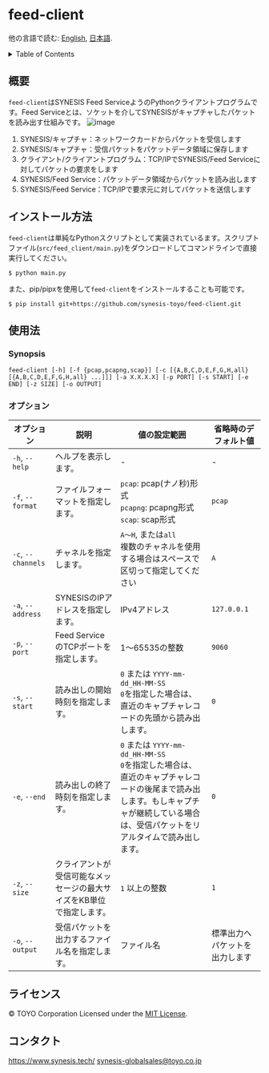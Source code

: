 # feed-client

他の言語で読む: [English](README.md), [日本語](README.ja.md).

<!-- TOC -->
<details>
  <summary>Table of Contents</summary>
  <ol>
    <li><a href="#description">外用</a></li>
    <li><a href="#installation">インストール方法</a></li>
    <li><a href="#usage">使用法</a></li>
    <li><a href="#license">ライセンス</a></li>
    <li><a href="#contact">コンタクト</a></li>
  </ol>
</details>

## 概要
`feed-client`はSYNESIS Feed ServiceようのPythonクライアントプログラムです。Feed Serviceとは、ソケットを介してSYNESISがキャプチャしたパケットを読み出す仕組みです。
![image](https://github.com/user-attachments/assets/a2b286ca-09b2-4730-ba21-1046c8a6371d)

1. SYNESIS/キャプチャ：ネットワークカードからパケットを受信します
2. SYNESIS/キャプチャ：受信パケットをパケットデータ領域に保存します
3. クライアント/クライアントプログラム：TCP/IPでSYNESIS/Feed Serviceに対してパケットの要求をします
4. SYNESIS/Feed Service：パケットデータ領域からパケットを読み出します
5. SYNESIS/Feed Service：TCP/IPで要求元に対してパケットを送信します

## インストール方法
`feed-client`は単純なPythonスクリプトとして実装されているます。スクリプトファイル(`src/feed_client/main.py`)をダウンロードしてコマンドラインで直接実行してください。
``` shell
$ python main.py
```

また、pip/pipxを使用して`feed-client`をインストールすることも可能です。
``` shell
$ pip install git+https://github.com/synesis-toyo/feed-client.git
```

## 使用法

### Synopsis
```
feed-client [-h] [-f {pcap,pcapng,scap}] [-c [{A,B,C,D,E,F,G,H,all} [{A,B,C,D,E,F,G,H,all} ...]]] [-a X.X.X.X] [-p PORT] [-s START] [-e END] [-z SIZE] [-o OUTPUT]
```

### オプション

| オプション           | 説明                                                                                       | 値の設定範囲                                      | 省略時のデフォルト値            |
|----------------------|--------------------------------------------------------------------------------------------|---------------------------------------------------|---------------------------------|
| `-h`, `--help`       | ヘルプを表示します。                                                                         | -                                                 | -                               |
| `-f`, `--format`     | ファイルフォーマットを指定します。                                                            | `pcap`: pcap(ナノ秒)形式<br>`pcapng`: pcapng形式<br>`scap`: scap形式 | `pcap`                          |
| `-c`, `--channels`   | チャネルを指定します。                                                                       | `A～H`, または`all`<br>複数のチャネルを使用する場合はスペースで区切って指定してください | `A`                             |
| `-a`, `--address`    | SYNESISのIPアドレスを指定します。                                                            | IPv4アドレス                                      | `127.0.0.1`                     |
| `-p`, `--port`       | Feed ServiceのTCPポートを指定します。                                                        | 1～65535の整数                                     | `9060`                          |
| `-s`, `--start`      | 読み出しの開始時刻を指定します。                                                             | `0` または `YYYY-mm-dd_HH-MM-SS`<br>`0`を指定した場合は、直近のキャプチャレコードの先頭から読み出します。 | `0`                             |
| `-e`, `--end`        | 読み出しの終了時刻を指定します。                                                             | `0` または `YYYY-mm-dd_HH-MM-SS`<br>`0`を指定した場合は、直近のキャプチャレコードの後尾まで読み出します。もしキャプチャが継続している場合は、受信パケットをリアルタイムで読み出します。 | `0`                             |
| `-z`, `--size`       | クライアントが受信可能なメッセージの最大サイズをKB単位で指定します。                            | `1` 以上の整数                                     | `1`                             |
| `-o`, `--output`     | 受信パケットを出力するファイル名を指定します。                                               | ファイル名                                        | 標準出力へパケットを出力します |

## ライセンス
© TOYO Corporation
Licensed under the [MIT License](https://github.com/synesis-toyo/FeedService?tab=MIT-1-ov-file).

## コンタクト
https://www.synesis.tech/
[synesis-globalsales@toyo.co.jp](<mailto:synesis-globalsales@toyo.co.jp>)
